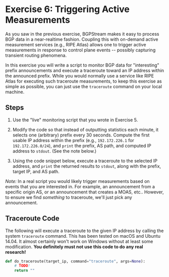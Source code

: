 # Exercise 6: Triggering Active Measurements

As you saw in the previous exercise, BGPStream makes it easy to process BGP data
in a near-realtime fashion. Coupling this with on-demand active measurement
services (e.g., RIPE Atlas) allows one to trigger active measurements in
response to control plane events -- possibly capturing transient routing
phenomena.

In this exercise you will write a script to monitor BGP data for "interesting"
prefix announcements and execute a traceroute toward an IP address within the
announced prefix. While you would normally use a service like RIPE Atlas for
executing such traceroute measurements, to keep this exercise as simple as
possible, you can just use the `traceroute` command on your local machine.

## Steps

1. Use the "live" monitoring script that you wrote in Exercise 5.

1. Modify the code so that instead of outputting statistics each minute, it
selects one (arbitrary) prefix every 30 seconds. Compute the first usable IP
address within the prefix (e.g., `192.172.226.1` for `192.172.226.0/24`), and
`print` the prefix, AS path, and computed IP address to `stdout`. (See the note
below.)

1. Using the code snippet below, execute a traceroute to the selected IP
address, and `print` the returned results to `stdout`, along with the prefix,
target IP, and AS path.


_Note:_ In a real script you would likely trigger measurements based on events
that you are interested in. For example, an announcement from a specific origin
AS, or an announcement that creates a MOAS, etc.. However, to ensure we find
_something_ to traceroute, we'll just pick any announcement.


## Traceroute Code

The following will execute a traceroute to the given IP address by calling the
system `traceroute` command. This has been tested on macOS and Ubuntu 14.04. It
almost certainly won't work on Windows without at least some modification. **You
definitely must not use this code to do any real research!**

```python
def do_traceroute(target_ip, command="traceroute", args=None):
    # TODO!
    return ""
```
